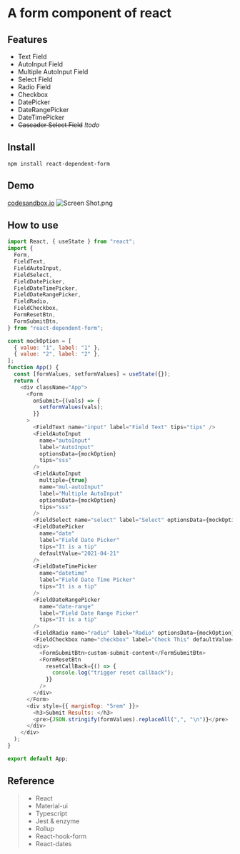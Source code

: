 # A form component of react

## Features
- Text Field
- AutoInput Field
- Multiple AutoInput Field
- Select Field
- Radio Field
- Checkbox
- DatePicker
- DateRangePicker
- DateTimePicker
- ~~Cascader Select Field~~ *!todo*

## Install
`npm install react-dependent-form`

## Demo
[codesandbox.io](https://codesandbox.io/s/react-dependent-form-demo-bkjn4)
![Screen Shot.png](https://i.loli.net/2021/04/17/GqL3xm2M9pcVgRy.png)
## How to use
```js
import React, { useState } from "react";
import {
  Form,
  FieldText,
  FieldAutoInput,
  FieldSelect,
  FieldDatePicker,
  FieldDateTimePicker,
  FieldDateRangePicker,
  FieldRadio,
  FieldCheckbox,
  FormResetBtn,
  FormSubmitBtn,
} from "react-dependent-form";

const mockOption = [
  { value: "1", label: "1" },
  { value: "2", label: "2" },
];
function App() {
  const [formValues, setformValues] = useState({});
  return (
    <div className="App">
      <Form
        onSubmit={(vals) => {
          setformValues(vals);
        }}
      >
        <FieldText name="input" label="Field Text" tips="tips" />
        <FieldAutoInput
          name="autoInput"
          label="AutoInput"
          optionsData={mockOption}
          tips="sss"
        />
        <FieldAutoInput
          multiple={true}
          name="mul-autoInput"
          label="Multiple AutoInput"
          optionsData={mockOption}
          tips="sss"
        />
        <FieldSelect name="select" label="Select" optionsData={mockOption} />
        <FieldDatePicker
          name="date"
          label="Field Date Picker"
          tips="It is a tip"
          defaultValue="2021-04-21"
        />
        <FieldDateTimePicker
          name="datetime"
          label="Field Date Time Picker"
          tips="It is a tip"
        />
        <FieldDateRangePicker
          name="date-range"
          label="Field Date Range Picker"
          tips="It is a tip"
        />
        <FieldRadio name="radio" label="Radio" optionsData={mockOption} />
        <FieldCheckbox name="checkbox" label="Check This" defaultValue={true} />
        <div>
          <FormSubmitBtn>custom-submit-content</FormSubmitBtn>
          <FormResetBtn
            resetCallBack={() => {
              console.log("trigger reset callback");
            }}
          />
        </div>
      </Form>
      <div style={{ marginTop: "5rem" }}>
        <h3>Submit Results: </h3>
        <pre>{JSON.stringify(formValues).replaceAll(",", "\n")}</pre>
      </div>
    </div>
  );
}

export default App;
```

## Reference
> - React
> - Material-ui
> - Typescript
> - Jest & enzyme
> - Rollup
> - React-hook-form
> - React-dates